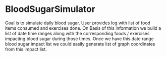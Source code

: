 # BloodSugarSimulator

Goal is to simulate daily blood sugar. User provides log with list of food items consumed and exercises done.
On Basis of this information we build a list of date time ranges along with the corresponding foods / exercises impacting blood sugar during those times.
Once we have this date range blood sugar impact list we could easily generate list of graph coordinates from this impact list.